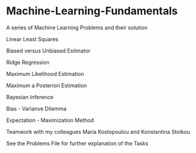 # Machine-Learning-Fundamentals
A series of Machine Learning Problems and their solution

Linear Least Squares 

Biased versus Unbiased Estimator

Ridge Regression

Maximum Likelihood Estimation

Maximum a Posteriori Estimation

Bayesian Inference

Bias - Varianve Dilemma

Expectation - Maximization Method

Teamwork with my colleagues Maria Kostopoulou and Konstantina Stoikou

See the Problems File for further explanation of the Tasks

